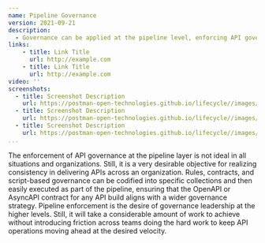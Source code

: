 ```yaml
---
name: Pipeline Governance
version: 2021-09-21
description: 
  - Governance can be applied at the pipeline level, enforcing API governance at build time, ensuring that APIs are 100% compliant with rules, contract, and script-based API governance established centrally as part of broader governance efforts.
links:
    - title: Link Title
      url: http://example.com      
    - title: Link Title
      url: http://example.com                   
video: ''
screenshots:
  - title: Screenshot Description
    url: https://postman-open-technologies.github.io/lifecycle//images/postman-screenshot.png          
  - title: Screenshot Description
    url: https://postman-open-technologies.github.io/lifecycle//images/postman-screenshot.png  
  - title: Screenshot Description
    url: https://postman-open-technologies.github.io/lifecycle//images/postman-screenshot.png    
...
```

The enforcement of API governance at the pipeline layer is not ideal in all situations and organizations. Still, it is a very desirable objective for realizing consistency in delivering APIs across an organization. Rules, contracts, and script-based governance can be codified into specific collections and then easily executed as part of the pipeline, ensuring that the OpenAPI or AsyncAPI contract for any API build aligns with a wider governance strategy. Pipeline enforcement is the desire of governance leadership at the higher levels. Still, it will take a considerable amount of work to achieve without introducing friction across teams doing the hard work to keep API operations moving ahead at the desired velocity.